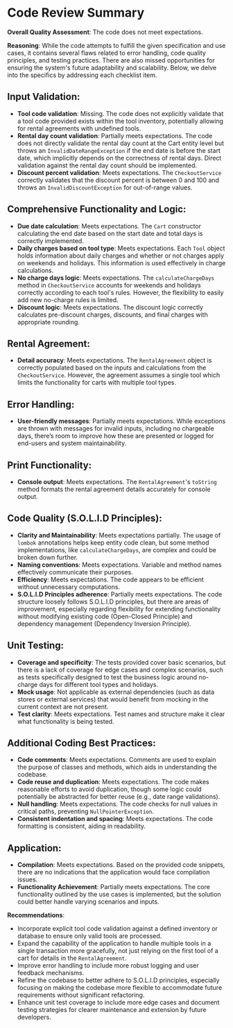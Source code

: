 # Code Review Summary

**Overall Quality Assessment**: The code does not meet expectations.

**Reasoning**: While the code attempts to fulfill the given specification and use cases, it contains several flaws related to error handling, code quality principles, and testing practices. There are also missed opportunities for ensuring the system's future adaptability and scalability. Below, we delve into the specifics by addressing each checklist item.

## Input Validation:

- **Tool code validation**: Missing. The code does not explicitly validate that a tool code provided exists within the tool inventory, potentially allowing for rental agreements with undefined tools.
- **Rental day count validation**: Partially meets expectations. The code does not directly validate the rental day count at the Cart entity level but throws an `InvalidDateRangeException` if the end date is before the start date, which implicitly depends on the correctness of rental days. Direct validation against the rental day count should be implemented.
- **Discount percent validation**: Meets expectations. The `CheckoutService` correctly validates that the discount percent is between 0 and 100 and throws an `InvalidDiscountException` for out-of-range values.

## Comprehensive Functionality and Logic:

- **Due date calculation**: Meets expectations. The `Cart` constructor calculating the end date based on the start date and total days is correctly implemented.
- **Daily charges based on tool type**: Meets expectations. Each `Tool` object holds information about daily charges and whether or not charges apply on weekends and holidays. This information is used effectively in charge calculations.
- **No charge days logic**: Meets expectations. The `calculateChargeDays` method in `CheckoutService` accounts for weekends and holidays correctly according to each tool's rules. However, the flexibility to easily add new no-charge rules is limited.
- **Discount logic**: Meets expectations. The discount logic correctly calculates pre-discount charges, discounts, and final charges with appropriate rounding.

## Rental Agreement:

- **Detail accuracy**: Meets expectations. The `RentalAgreement` object is correctly populated based on the inputs and calculations from the `CheckoutService`. However, the agreement assumes a single tool which limits the functionality for carts with multiple tool types.
  
## Error Handling:

- **User-friendly messages**: Partially meets expectations. While exceptions are thrown with messages for invalid inputs, including no chargeable days, there’s room to improve how these are presented or logged for end-users and system maintainability.

## Print Functionality:

- **Console output**: Meets expectations. The `RentalAgreement`'s `toString` method formats the rental agreement details accurately for console output.

## Code Quality (S.O.L.I.D Principles):

- **Clarity and Maintainability**: Meets expectations partially. The usage of `lombok` annotations helps keep entity code clean, but some method implementations, like `calculateChargeDays`, are complex and could be broken down further.
- **Naming conventions**: Meets expectations. Variable and method names effectively communicate their purposes.
- **Efficiency**: Meets expectations. The code appears to be efficient without unnecessary computations.
- **S.O.L.I.D Principles adherence**: Partially meets expectations. The code structure loosely follows S.O.L.I.D principles, but there are areas of improvement, especially regarding flexibility for extending functionality without modifying existing code (Open-Closed Principle) and dependency management (Dependency Inversion Principle).

## Unit Testing:

- **Coverage and specificity**: The tests provided cover basic scenarios, but there is a lack of coverage for edge cases and complex scenarios, such as tests specifically designed to test the business logic around no-charge days for different tool types and holidays.
- **Mock usage**: Not applicable as external dependencies (such as data stores or external services) that would benefit from mocking in the current context are not present.
- **Test clarity**: Meets expectations. Test names and structure make it clear what functionality is being tested.

## Additional Coding Best Practices:

- **Code comments**: Meets expectations. Comments are used to explain the purpose of classes and methods, which aids in understanding the codebase.
- **Code reuse and duplication**: Meets expectations. The code makes reasonable efforts to avoid duplication, though some logic could potentially be abstracted for better reuse (e.g., date range validations).
- **Null handling**: Meets expectations. The code checks for null values in critical paths, preventing `NullPointerException`.
- **Consistent indentation and spacing**: Meets expectations. The code formatting is consistent, aiding in readability.

## Application:

- **Compilation**: Meets expectations. Based on the provided code snippets, there are no indications that the application would face compilation issues.
- **Functionality Achievement**: Partially meets expectations. The core functionality outlined by the use cases is implemented, but the solution could better handle varying scenarios and inputs.

**Recommendations**:
- Incorporate explicit tool code validation against a defined inventory or database to ensure only valid tools are processed.
- Expand the capability of the application to handle multiple tools in a single transaction more gracefully, not just relying on the first tool of a cart for details in the `RentalAgreement`.
- Improve error handling to include more robust logging and user feedback mechanisms.
- Refine the codebase to better adhere to S.O.L.I.D principles, especially focusing on making the codebase more flexible to accommodate future requirements without significant refactoring.
- Enhance unit test coverage to include more edge cases and document testing strategies for clearer maintenance and extension by future developers.